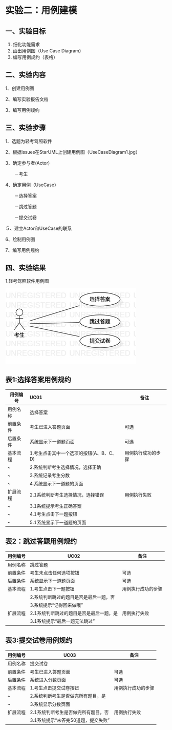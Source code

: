 # 实验二：用例建模

## 一、实验目标

1. 细化功能需求
2. 画出用例图（Use Case Diagram）
3. 编写用例规约（表格）

## 二、实验内容

1、创建用例图

2、编写实验报告文档

3、编写用例规约

## 三、实验步骤

1、选题为轻考驾照软件

2、根据issues在StarUML上创建用例图（UseCaseDiagram1.jpg）

3、确定参与者(Actor)

　　－考生

4、确定用例（UseCase）

　　－选择答案

　　－跳过答题

　　－提交试卷

５、建立Actor和UseCase的联系

 6、绘制用例图

 7、编写用例规约

## 四、实验结果

1.轻考驾照软件用例图

![](./UseCaseDiagram1.jpg)



## 表1:选择答案用例规约

| 用例编号 | UC01                                     | 备注               |
| -------- | :--------------------------------------- | ------------------ |
| 用例名称 | 选择答案                                 |                    |
| 前置条件 | 考生已进入答题页面                       | 可选               |
| 后置条件 | 系统显示下一道题页面                     | 可选               |
| 基本流程 | 1.考生点击其中一个选项的按钮(A、B、C、D) | 用例执行成功的步骤 |
| ~        | 2.系统判断考生选择情况，选择正确         |                    |
| ~        | 3.系统记录考生分数                       |                    |
| ~        | 4.系统显示下一道题的页面                 |                    |
| 扩展流程 | 2.1系统判断考生选择情况，选择错误        | 用例执行失败       |
| ~        | 3.1系统提示考生正确答案                  |                    |
| ~        | 4.1考生点击下一题按钮                    |                    |
| ~        | 5.1系统显示下一道题的页面                |                    |

## 表2：跳过答题用例规约

| 用例编号 | UC02                                    | 备注               |
| -------- | --------------------------------------- | ------------------ |
| 用例名称 | 跳过答题                                |                    |
| 前置条件 | 考生未点击任何选项按钮                  | 可选               |
| 后置条件 | 系统显示下一道题页面                    | 可选               |
| 基本流程 | 1.考生点击下一题按钮                    | 用例执行成功的步骤 |
|          | 2.系统判断跳过的题目是否是最后一题，否  |                    |
|          | 3.系统提示“记得回来做哦”                |                    |
| 扩展流程 | 2.1系统判断跳过的题目是否是最后一题，是 | 用例执行失败       |
|          | 3.1系统提示“最后一题无法跳过”           |                    |



## 表3:提交试卷用例规约

| 用例编号 | UC03                                | 备注               |
| -------- | ----------------------------------- | ------------------ |
| 用例名称 | 提交试卷                            |                    |
| 前置条件 | 考生已进入答题页面                  | 可选               |
| 后置条件 | 系统进入分数页面                    | 可选               |
| 基本流程 | 1.考生点击提交试卷按钮              | 用例执行成功的步骤 |
| ~        | 2.系统判断考生是否做完所有题目，是  |                    |
| ~        | 3.系统显示分数页面                  |                    |
| 扩展流程 | 2.1系统判断考生是否做完所有题目，否 | 用例执行失败       |
|          | 3.1系统提示“未答完50道题，提交失败” |                    |

